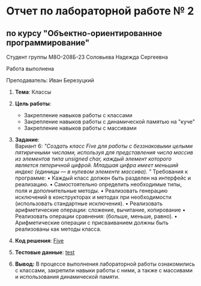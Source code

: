 # Отчет по лабораторной работе № 2
## по курсу "Объектно-ориентированное программирование"

Студент группы М8О-208Б-23 Соловьева Надежда Сергеевна

Работа выполнена 

Преподаватель: Иван Березуцкий  

1. **Тема**: Классы
2. **Цель работы**:
   - Закрепление навыков работы с классами
   - Закрепление навыков работы с динамической памятью на "куче"
   - Закрепление навыков работы с массивами

3. **Задание**:  
   Вариант 6: *"Создать класс Five для работы с беззнаковыми целыми пятиричными числами, используя для представления числа массив из элементов типа unsigned char, каждый элемент которого является пятеричной цифрой. Младшая цифра имеет меньший индекс (единицы — в нулевом элементе массива). "*
   Требования к программе:
   • Каждый класс должен быть разделен на интерфейс и реализацию.
   • Самостоятельно определить необходимые типы, поля и дополнительные методы.
   • Реализовать генерацию исключений в конструкторах и методах при необходимости (использовать
стандартные исключения).
   • Реализовать арифметические операции: сложение, вычитание, копирование
   • Реализовать операции сравнения: (больше, меньше, равно).
   • Арифметические операции с присваиванием должны быть реализованы как методы класса. 
4. **Код решения**: [Five](five.cpp)
5. **Тестовые данные**: [test](test_2.cpp)
6. **Вывод:** В процессе выполнения лабораторной работы ознакомились с классами, закрепили навыки работы с ними, а также с массивами и использования динамической памяти.